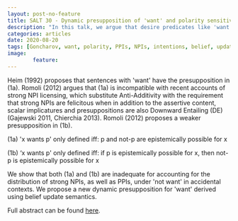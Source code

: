 ```yaml
---
layout: post-no-feature
title: SALT 30 - Dynamic presupposition of 'want' and polarity sensitivity
description: "In this talk, we argue that desire predicates like 'want' have a dynamic presupposition derived using belief revisions. The argument comes from polarity sensitivity phenomena."
categories: articles
date: 2020-08-20
tags: [Goncharov, want, polarity, PPIs, NPIs, intentions, belief, updates, revisions, presupposition]
image: 
        feature: 
---
```


Heim (1992) proposes that sentences with 'want' have the presupposition in (1a). Romoli (2012) argues that (1a) is incompatible with recent accounts of strong NPI licensing, which substitute Anti-Additivity with the requirement that strong NPIs are felicitous when in addition to the assertive content, scalar implicatures and presuppositions are also Downward Entailing (DE) (Gajewski 2011, Chierchia 2013). Romoli (2012) proposes a weaker presupposition in (1b).

(1a)
'x wants p' only defined iff:
p and not-p are epistemically possible for x

(1b)
‘x wants p' only defined iff:
if p is epistemically possible for x, then not-p is epistemically possible for x

We show that both (1a) and (1b) are inadequate for accounting for the distribution of strong NPIs, as well as PPIs, under 'not want' in accidental contexts. We propose a new dynamic presupposition for 'want' derived using belief update semantics.
 
Full abstract can be found [here](/docs/want_and_PSIs-SALT30abstract.pdf).


